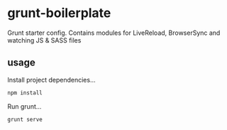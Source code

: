 # grunt-boilerplate
Grunt starter config. Contains modules for LiveReload, BrowserSync and watching JS &amp; SASS files

## usage

Install project dependencies...

```js
npm install
```

Run grunt...

```js
grunt serve
```

